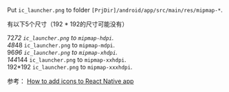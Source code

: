Put `ic_launcher.png` to folder `[PrjDir]/android/app/src/main/res/mipmap-*`.   

有以下5个尺寸（192 * 192的尺寸可能没有）   

72*72 `ic_launcher.png` to `mipmap-hdpi`.   
48*48 `ic_launcher.png` to `mipmap-mdpi`.   
96*96 `ic_launcher.png` to `mipmap-xhdpi`.   
144*144 `ic_launcher.png` to `mipmap-xxhdpi`.   
192*192 `ic_launcher.png` to `mipmap-xxxhdpi`.   

参考： [How to add icons to React Native app](https://stackoverflow.com/questions/34329715/how-to-add-icons-to-react-native-app)   
